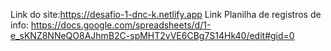 Link do site:https://desafio-1-dnc-k.netlify.app
Link Planilha de registros de info: https://docs.google.com/spreadsheets/d/1-e_sKNZ8NNeQO8AJhmB2C-spMHT2vVE6CBg7S14Hk40/edit#gid=0
